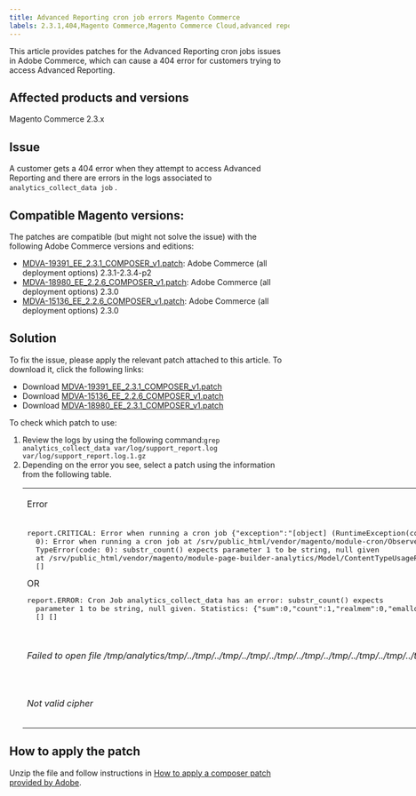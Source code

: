 ```yaml
---
title: Advanced Reporting cron job errors Magento Commerce
labels: 2.3.1,404,Magento Commerce,Magento Commerce Cloud,advanced reporting,known issue,patch,troubleshooting,2.3.4-p2,2.3.4,2.3.3-p1,2.3.3,2.3.2-p2,2.3.2,2.3.0
---
```


This article provides patches for the Advanced Reporting cron jobs issues in Adobe Commerce, which can cause a 404 error for customers trying to access Advanced Reporting.

## Affected products and versions

Magento Commerce 2.3.x

## Issue

A customer gets a 404 error when they attempt to access Advanced Reporting and there are errors in the logs associated to `analytics_collect_data job` .

## Compatible Magento versions:

The patches are compatible (but might not solve the issue) with the following Adobe Commerce versions and editions:

* [MDVA-19391\_EE\_2.3.1\_COMPOSER\_v1.patch](assets/MDVA-19391_EE_2.3.1_COMPOSER_v1.patch.zip): Adobe Commerce (all deployment options) 2.3.1-2.3.4-p2
* [MDVA-18980\_EE\_2.2.6\_COMPOSER\_v1.patch](assets/MDVA-18980_EE_2.2.6_COMPOSER_v1.patch.zip): Adobe Commerce (all deployment options) 2.3.0
* [MDVA-15136\_EE\_2.2.6\_COMPOSER\_v1.patch](assets/MDVA-15136_EE_2.2.6_COMPOSER_v1.patch.zip): Adobe Commerce (all deployment options) 2.3.0

## **Solution**

To fix the issue, please apply the relevant patch attached to this article. To download it, click the following links:

* Download [MDVA-19391\_EE\_2.3.1\_COMPOSER\_v1.patch](assets/MDVA-19391_EE_2.3.1_COMPOSER_v1.patch.zip)
* Download [MDVA-15136\_EE\_2.2.6\_COMPOSER\_v1.patch](assets/MDVA-15136_EE_2.2.6_COMPOSER_v1.patch.zip)
* Download [MDVA-18980\_EE\_2.3.1\_COMPOSER\_v1.patch](assets/MDVA-18980_EE_2.2.6_COMPOSER_v1.patch.zip)

To check which patch to use:

<ol><li>Review the logs by using the following command:<code>grep analytics_collect_data var/log/support_report.log var/log/support_report.log.1.gz</code>
</li><li>Depending on the error you see, select a patch using the information from the following table.<table style="width: 826px;">
<tbody>
<tr>
<td class="wysiwyg-text-align-center">
<p>Error</p>
</td>
<td class="wysiwyg-text-align-center">Patch</td>
</tr>
<tr>
<td>
<pre>report.CRITICAL: Error when running a cron job {"exception":"[object] (RuntimeException(code:
  0): Error when running a cron job at /srv/public_html/vendor/magento/module-cron/Observer/ProcessCronQueueObserver.php:327,
  TypeError(code: 0): substr_count() expects parameter 1 to be string, null given
  at /srv/public_html/vendor/magento/module-page-builder-analytics/Model/ContentTypeUsageReportProvider.php:106)"}
  []</pre>OR<pre>report.ERROR: Cron Job analytics_collect_data has an error: substr_count() expects
  parameter 1 to be string, null given. Statistics: {"sum":0,"count":1,"realmem":0,"emalloc":0,"realmem_start":224919552,"emalloc_start":216398384}
  [] []</pre>
<p> </p>
</td>
<td>Apply<a href="assets/MDVA-19391_EE_2.3.1_COMPOSER_v1.patch">MDVA-19391_EE_2.3.1_COMPOSER_v1.patch.zip</a>, clear cache and wait 24 hours for the job to run again and try again.</td>
</tr>
<tr>
<td>
<p><em>Failed to open file /tmp/analytics/tmp/../tmp/../tmp/../tmp/../tmp/../tmp/../tmp/../tmp/../tmp/../tmp/../tmp/../tmp/../tmp/../tmp/../tmp/../tmp/../tmp/../</em></p>
</td>
<td>Apply<a href="assets/MDVA-15136_EE_2.2.6_COMPOSER_v1.patch">MDVA-15136_EE_2.2.6_COMPOSER_v1.patch.zip</a>, clear cache and wait 24 hours for the job to run again and try again.</td>
</tr>
<tr>
<td><em>Not valid cipher</em></td>
<td>Apply<a href="assets/MDVA-18980_EE_2.2.6_COMPOSER_v1.patch">MDVA-18980_EE_2.2.6_COMPOSER_v1.patch.zip</a>, clear cache and wait 24 hours for the job to run again and try again.</td>
</tr>
</tbody>
</table>
</li></ol>

## How to apply the patch

Unzip the file and follow instructions in [How to apply a composer patch provided by Adobe](https://support.magento.com/hc/en-us/articles/360028367731).
